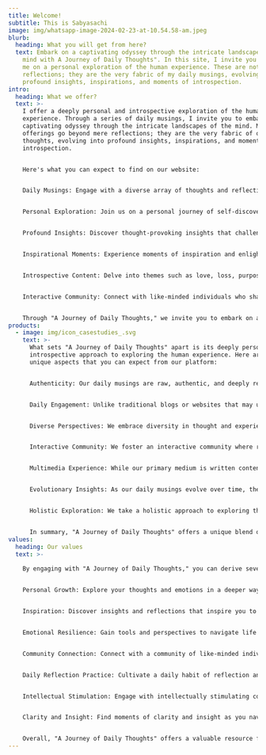 ```yaml
---
title: Welcome!
subtitle: This is Sabyasachi
image: img/whatsapp-image-2024-02-23-at-10.54.58-am.jpeg
blurb:
  heading: What you will get from here?
  text: Embark on a captivating odyssey through the intricate landscapes of my
    mind with A Journey of Daily Thoughts". In this site, I invite you to join
    me on a personal exploration of the human experience. These are not just
    reflections; they are the very fabric of my daily musings, evolving into
    profound insights, inspirations, and moments of introspection.
intro:
  heading: What we offer?
  text: >-
    I offer a deeply personal and introspective exploration of the human
    experience. Through a series of daily musings, I invite you to embark on a
    captivating odyssey through the intricate landscapes of the mind. My
    offerings go beyond mere reflections; they are the very fabric of our daily
    thoughts, evolving into profound insights, inspirations, and moments of
    introspection.


    Here's what you can expect to find on our website:


    Daily Musings: Engage with a diverse array of thoughts and reflections on various aspects of life, ranging from the mundane to the profound.


    Personal Exploration: Join us on a personal journey of self-discovery and introspection as we delve into the depths of the human psyche.


    Profound Insights: Discover thought-provoking insights that challenge conventional wisdom and offer new perspectives on timeless questions.


    Inspirational Moments: Experience moments of inspiration and enlightenment as we share stories, anecdotes, and observations that uplift the spirit.


    Introspective Content: Delve into themes such as love, loss, purpose, resilience, and growth, as we explore the rich tapestry of human emotions and experiences.


    Interactive Community: Connect with like-minded individuals who share a passion for personal growth and introspection, fostering meaningful discussions and exchanges of ideas.


    Through "A Journey of Daily Thoughts," we invite you to embark on a transformative voyage of self-discovery and contemplation, where every day brings new opportunities for insight and enlightenment. Join us as we navigate the intricate landscapes of the mind together, one thought at a time.
products:
  - image: img/icon_casestudies_.svg
    text: >-
      What sets "A Journey of Daily Thoughts" apart is its deeply personal and
      introspective approach to exploring the human experience. Here are some
      unique aspects that you can expect from our platform:


      Authenticity: Our daily musings are raw, authentic, and deeply reflective of the human condition. We don't shy away from expressing vulnerability or exploring the complexities of emotions and experiences.


      Daily Engagement: Unlike traditional blogs or websites that may update sporadically, we offer a consistent stream of daily thoughts, providing a steady source of inspiration and introspection for our audience.


      Diverse Perspectives: We embrace diversity in thought and experience, offering a range of perspectives that reflect the richness and complexity of the human experience. Our content resonates with individuals from various backgrounds and walks of life.


      Interactive Community: We foster an interactive community where readers can engage with each other and with the content creators, sharing their own insights, experiences, and reflections. This creates a dynamic and supportive environment for growth and connection.


      Multimedia Experience: While our primary medium is written content, we also incorporate multimedia elements such as images, videos, and audio recordings to enhance the overall experience and appeal to different learning styles.


      Evolutionary Insights: As our daily musings evolve over time, they reflect the growth and evolution of the individuals behind them. This ongoing journey of self-discovery and introspection adds depth and richness to the content, making each day's reflection unique and compelling.


      Holistic Exploration: We take a holistic approach to exploring the human experience, delving into a wide range of topics including psychology, philosophy, spirituality, creativity, relationships, and more. This multidimensional exploration offers a comprehensive understanding of what it means to be human.


      In summary, "A Journey of Daily Thoughts" offers a unique blend of authenticity, consistency, diversity, interactivity, multimedia engagement, evolutionary insights, and holistic exploration, making it a valuable and enriching resource for individuals seeking to deepen their understanding of themselves and the world around them.
values:
  heading: Our values
  text: >-
    
    By engaging with "A Journey of Daily Thoughts," you can derive several valuable benefits:


    Personal Growth: Explore your thoughts and emotions in a deeper way, leading to enhanced self-awareness and personal growth.


    Inspiration: Discover insights and reflections that inspire you to see the world from new perspectives, fostering creativity and innovation in your own life.


    Emotional Resilience: Gain tools and perspectives to navigate life's challenges with greater resilience and grace, learning to adapt and thrive in the face of adversity.


    Community Connection: Connect with a community of like-minded individuals who share a passion for introspection and personal development, offering support, encouragement, and diverse perspectives.


    Daily Reflection Practice: Cultivate a daily habit of reflection and introspection, which can lead to increased mindfulness, gratitude, and overall well-being.


    Intellectual Stimulation: Engage with intellectually stimulating content that challenges your assumptions and stimulates your curiosity about the complexities of the human experience.


    Clarity and Insight: Find moments of clarity and insight as you navigate through the complexities of life, helping you make informed decisions and live with greater intentionality.


    Overall, "A Journey of Daily Thoughts" offers a valuable resource for individuals seeking to deepen their understanding of themselves and the world around them, fostering growth, connection, and profound insights along the way.
---
```

